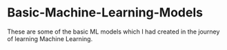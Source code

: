 # Basic-Machine-Learning-Models
These are some of the basic ML models which I had created in the journey of learning Machine Learning.
